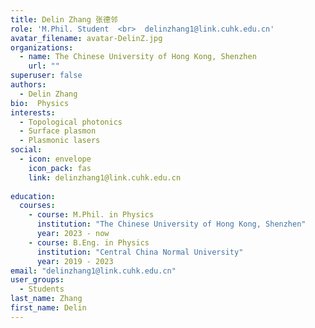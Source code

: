 ```yaml
---
title: Delin Zhang 张德邻
role: 'M.Phil. Student  <br>  delinzhang1@link.cuhk.edu.cn'
avatar_filename: avatar-DelinZ.jpg
organizations:
  - name: The Chinese University of Hong Kong, Shenzhen
    url: ""
superuser: false
authors:
  - Delin Zhang
bio:  Physics
interests:
  - Topological photonics
  - Surface plasmon
  - Plasmonic lasers
social:
  - icon: envelope
    icon_pack: fas
    link: delinzhang1@link.cuhk.edu.cn
   
education:
  courses:
    - course: M.Phil. in Physics
      institution: "The Chinese University of Hong Kong, Shenzhen"
      year: 2023 - now
    - course: B.Eng. in Physics
      institution: "Central China Normal University"
      year: 2019 - 2023
email: "delinzhang1@link.cuhk.edu.cn"
user_groups:
  - Students
last_name: Zhang
first_name: Delin
---
```

